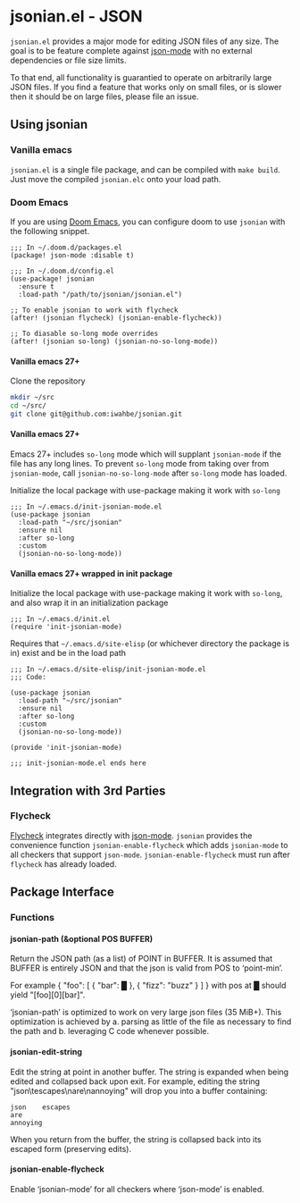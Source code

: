 # jsonian.el - JSON

`jsonian.el` provides a major mode for editing JSON files of any size. The goal is to be
feature complete against [json-mode](https://github.com/joshwnj/json-mode) with no
external dependencies or file size limits.

To that end, all functionality is guarantied to operate on arbitrarily large JSON files.
If you find a feature that works only on small files, or is slower then it should be on
large files, please file an issue.

## Using jsonian

### Vanilla emacs

`jsonian.el` is a single file package, and can be compiled with `make build`. Just move
the compiled `jsonian.elc` onto your load path.

### Doom Emacs

If you are using [Doom Emacs](https://github.com/doomemacs/doomemacs), you can configure
doom to use `jsonian` with the following snippet.

```emacs-lisp
;;; In ~/.doom.d/packages.el
(package! json-mode :disable t)

;;; In ~/.doom.d/config.el
(use-package! jsonian
  :ensure t
  :load-path "/path/to/jsonian/jsonian.el")

;; To enable jsonian to work with flycheck
(after! (jsonian flycheck) (jsonian-enable-flycheck))

;; To diasable so-long mode overrides
(after! (jsonian so-long) (jsonian-no-so-long-mode))
```

#### Vanilla emacs 27+

Clone the repository

```bash
mkdir ~/src
cd ~/src/
git clone git@github.com:iwahbe/jsonian.git
```

#### Vanilla emacs 27+

Emacs 27+ includes `so-long` mode which will supplant `jsonian-mode` if the file has any
long lines. To prevent `so-long` mode from taking over from `jsonian-mode`, call
`jsonian-no-so-long-mode` after `so-long` mode has loaded.

Initialize the local package with use-package making it work with `so-long`

```emacs-lisp
;;; In ~/.emacs.d/init-jsonian-mode.el
(use-package jsonian
  :load-path "~/src/jsonian"
  :ensure nil
  :after so-long
  :custom
  (jsonian-no-so-long-mode))
```

#### Vanilla emacs 27+ wrapped in init package

Initialize the local package with use-package making it work with
`so-long`, and also wrap it in an initialization package

```emacs-lisp
;;; In ~/.emacs.d/init.el
(require 'init-jsonian-mode)
```

Requires that `~/.emacs.d/site-elisp` (or whichever directory the
package is in) exist and be in the load path

```emacs-lisp
;;; In ~/.emacs.d/site-elisp/init-jsonian-mode.el
;;; Code:

(use-package jsonian
  :load-path "~/src/jsonian"
  :ensure nil
  :after so-long
  :custom
  (jsonian-no-so-long-mode))

(provide 'init-jsonian-mode)

;;; init-jsonian-mode.el ends here
```

## Integration with 3rd Parties

### Flycheck

[Flycheck](https://www.flycheck.org/en/latest/) integrates directly with
[json-mode](https://github.com/joshwnj/json-mode). `jsonian` provides the convenience
function `jsonian-enable-flycheck` which adds `jsonian-mode` to all checkers that support
`json-mode`. `jsonian-enable-flycheck` must run after `flycheck` has already loaded.

## Package Interface

### Functions

#### jsonian-path (&optional POS BUFFER)

Return the JSON path (as a list) of POINT in BUFFER.
It is assumed that BUFFER is entirely JSON and that the json is
valid from POS to ‘point-min’.

For example
{ "foo": [ { "bar": █ }, { "fizz": "buzz" } ] }
with pos at █ should yield "[foo][0][bar]".

‘jsonian-path’ is optimized to work on very large json files (35 MiB+).
This optimization is achieved by
a. parsing as little of the file as necessary to find the path and
b. leveraging C code whenever possible.

#### jsonian-edit-string

Edit the string at point in another buffer. The string is expanded when being edited and
collapsed back upon exit. For example, editing the string "json\tescapes\nare\nannoying"
will drop you into a buffer containing:

```
json	escapes
are
annoying
```

When you return from the buffer, the string is collapsed back into its escaped form
(preserving edits).

#### jsonian-enable-flycheck

Enable ‘jsonian-mode’ for all checkers where ‘json-mode’ is enabled.

